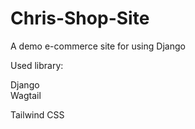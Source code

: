 # Chris-Shop-Site
A demo e-commerce site for using Django

Used library:

Django  
Wagtail 

Tailwind CSS
